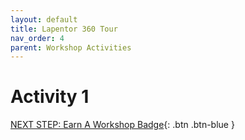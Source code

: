 ```yaml
---
layout: default
title: Lapentor 360 Tour
nav_order: 4
parent: Workshop Activities
---
```


# Activity 1

[NEXT STEP: Earn A Workshop Badge](informal-credentials.html){: .btn .btn-blue }
